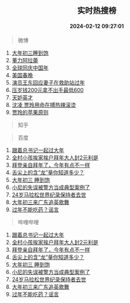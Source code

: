 <div align="center"><h2>实时热搜榜</h2><h4>2024-02-12 09:27:01</h4></div>

> 微博  

1. [大年初三睡到饱](https://s.weibo.com/weibo?q=%23%E5%A4%A7%E5%B9%B4%E5%88%9D%E4%B8%89%E7%9D%A1%E5%88%B0%E9%A5%B1%23&t=31&band_rank=1&Refer=top)<br />
2. [董力阿拉蕾](https://s.weibo.com/weibo?q=%23%E8%91%A3%E5%8A%9B%E9%98%BF%E6%8B%89%E8%95%BE%23&t=31&band_rank=2&Refer=top)<br />
3. [全球同庆中国年](https://s.weibo.com/weibo?q=%23%E5%85%A8%E7%90%83%E5%90%8C%E5%BA%86%E4%B8%AD%E5%9B%BD%E5%B9%B4%23&t=31&band_rank=3&Refer=top)<br />
4. [美国春晚](https://s.weibo.com/weibo?q=%E7%BE%8E%E5%9B%BD%E6%98%A5%E6%99%9A&t=31&band_rank=4&Refer=top)<br />
5. [演员王东回应妻子在救助站过年](https://s.weibo.com/weibo?q=%23%E6%BC%94%E5%91%98%E7%8E%8B%E4%B8%9C%E5%9B%9E%E5%BA%94%E5%A6%BB%E5%AD%90%E5%9C%A8%E6%95%91%E5%8A%A9%E7%AB%99%E8%BF%87%E5%B9%B4%23&t=31&band_rank=5&Refer=top)<br />
6. [压岁钱200元拿不出手最低600](https://s.weibo.com/weibo?q=%23%E5%8E%8B%E5%B2%81%E9%92%B1200%E5%85%83%E6%8B%BF%E4%B8%8D%E5%87%BA%E6%89%8B%E6%9C%80%E4%BD%8E600%23&t=31&band_rank=6&Refer=top)<br />
7. [天妒英才](https://s.weibo.com/weibo?q=%E5%A4%A9%E5%A6%92%E8%8B%B1%E6%89%8D&t=31&band_rank=7&Refer=top)<br />
8. [沈凌 贾玲用命在搏热辣滚烫](https://s.weibo.com/weibo?q=%E6%B2%88%E5%87%8C%20%E8%B4%BE%E7%8E%B2%E7%94%A8%E5%91%BD%E5%9C%A8%E6%90%8F%E7%83%AD%E8%BE%A3%E6%BB%9A%E7%83%AB&t=31&band_rank=8&Refer=top)<br />
9. [贾玲的苹果原则](https://s.weibo.com/weibo?q=%E8%B4%BE%E7%8E%B2%E7%9A%84%E8%8B%B9%E6%9E%9C%E5%8E%9F%E5%88%99&t=31&band_rank=9&Refer=top)<br />

> 知乎  


> 百度  

1. [跟着总书记一起过大年](https://www.baidu.com/s?wd=%E8%B7%9F%E7%9D%80%E6%80%BB%E4%B9%A6%E8%AE%B0%E4%B8%80%E8%B5%B7%E8%BF%87%E5%A4%A7%E5%B9%B4&sa=fyb_news&rsv_dl=fyb_news)<br />
2. [全村小孩挨家挨户拜年大人封2元利是](https://www.baidu.com/s?wd=%E5%85%A8%E6%9D%91%E5%B0%8F%E5%AD%A9%E6%8C%A8%E5%AE%B6%E6%8C%A8%E6%88%B7%E6%8B%9C%E5%B9%B4%E5%A4%A7%E4%BA%BA%E5%B0%812%E5%85%83%E5%88%A9%E6%98%AF&sa=fyb_news&rsv_dl=fyb_news)<br />
3. [拜登亲自拜年了，今年有点不一样](https://www.baidu.com/s?wd=%E6%8B%9C%E7%99%BB%E4%BA%B2%E8%87%AA%E6%8B%9C%E5%B9%B4%E4%BA%86%EF%BC%8C%E4%BB%8A%E5%B9%B4%E6%9C%89%E7%82%B9%E4%B8%8D%E4%B8%80%E6%A0%B7&sa=fyb_news&rsv_dl=fyb_news)<br />
4. [舌尖上的含“龙”量你知道多少？](https://www.baidu.com/s?wd=%E8%88%8C%E5%B0%96%E4%B8%8A%E7%9A%84%E5%90%AB%E2%80%9C%E9%BE%99%E2%80%9D%E9%87%8F%E4%BD%A0%E7%9F%A5%E9%81%93%E5%A4%9A%E5%B0%91%EF%BC%9F&sa=fyb_news&rsv_dl=fyb_news)<br />
5. [大年初三 睡到饱](https://www.baidu.com/s?wd=%E5%A4%A7%E5%B9%B4%E5%88%9D%E4%B8%89+%E7%9D%A1%E5%88%B0%E9%A5%B1&sa=fyb_news&rsv_dl=fyb_news)<br />
6. [小尼的失误被警方当成典型案例了](https://www.baidu.com/s?wd=%E5%B0%8F%E5%B0%BC%E7%9A%84%E5%A4%B1%E8%AF%AF%E8%A2%AB%E8%AD%A6%E6%96%B9%E5%BD%93%E6%88%90%E5%85%B8%E5%9E%8B%E6%A1%88%E4%BE%8B%E4%BA%86&sa=fyb_news&rsv_dl=fyb_news)<br />
7. [24岁马拉松世界纪录保持者去世](https://www.baidu.com/s?wd=24%E5%B2%81%E9%A9%AC%E6%8B%89%E6%9D%BE%E4%B8%96%E7%95%8C%E7%BA%AA%E5%BD%95%E4%BF%9D%E6%8C%81%E8%80%85%E5%8E%BB%E4%B8%96&sa=fyb_news&rsv_dl=fyb_news)<br />
8. [大年初三来广东追英歌舞](https://www.baidu.com/s?wd=%E5%A4%A7%E5%B9%B4%E5%88%9D%E4%B8%89%E6%9D%A5%E5%B9%BF%E4%B8%9C%E8%BF%BD%E8%8B%B1%E6%AD%8C%E8%88%9E&sa=fyb_news&rsv_dl=fyb_news)<br />
9. [过年不能吃药？谣言](https://www.baidu.com/s?wd=%E8%BF%87%E5%B9%B4%E4%B8%8D%E8%83%BD%E5%90%83%E8%8D%AF%EF%BC%9F%E8%B0%A3%E8%A8%80&sa=fyb_news&rsv_dl=fyb_news)<br />

> 哔哩哔哩  

1. [跟着总书记一起过大年](https://www.baidu.com/s?wd=%E8%B7%9F%E7%9D%80%E6%80%BB%E4%B9%A6%E8%AE%B0%E4%B8%80%E8%B5%B7%E8%BF%87%E5%A4%A7%E5%B9%B4&sa=fyb_news&rsv_dl=fyb_news)<br />
2. [全村小孩挨家挨户拜年大人封2元利是](https://www.baidu.com/s?wd=%E5%85%A8%E6%9D%91%E5%B0%8F%E5%AD%A9%E6%8C%A8%E5%AE%B6%E6%8C%A8%E6%88%B7%E6%8B%9C%E5%B9%B4%E5%A4%A7%E4%BA%BA%E5%B0%812%E5%85%83%E5%88%A9%E6%98%AF&sa=fyb_news&rsv_dl=fyb_news)<br />
3. [拜登亲自拜年了，今年有点不一样](https://www.baidu.com/s?wd=%E6%8B%9C%E7%99%BB%E4%BA%B2%E8%87%AA%E6%8B%9C%E5%B9%B4%E4%BA%86%EF%BC%8C%E4%BB%8A%E5%B9%B4%E6%9C%89%E7%82%B9%E4%B8%8D%E4%B8%80%E6%A0%B7&sa=fyb_news&rsv_dl=fyb_news)<br />
4. [舌尖上的含“龙”量你知道多少？](https://www.baidu.com/s?wd=%E8%88%8C%E5%B0%96%E4%B8%8A%E7%9A%84%E5%90%AB%E2%80%9C%E9%BE%99%E2%80%9D%E9%87%8F%E4%BD%A0%E7%9F%A5%E9%81%93%E5%A4%9A%E5%B0%91%EF%BC%9F&sa=fyb_news&rsv_dl=fyb_news)<br />
5. [大年初三 睡到饱](https://www.baidu.com/s?wd=%E5%A4%A7%E5%B9%B4%E5%88%9D%E4%B8%89+%E7%9D%A1%E5%88%B0%E9%A5%B1&sa=fyb_news&rsv_dl=fyb_news)<br />
6. [小尼的失误被警方当成典型案例了](https://www.baidu.com/s?wd=%E5%B0%8F%E5%B0%BC%E7%9A%84%E5%A4%B1%E8%AF%AF%E8%A2%AB%E8%AD%A6%E6%96%B9%E5%BD%93%E6%88%90%E5%85%B8%E5%9E%8B%E6%A1%88%E4%BE%8B%E4%BA%86&sa=fyb_news&rsv_dl=fyb_news)<br />
7. [24岁马拉松世界纪录保持者去世](https://www.baidu.com/s?wd=24%E5%B2%81%E9%A9%AC%E6%8B%89%E6%9D%BE%E4%B8%96%E7%95%8C%E7%BA%AA%E5%BD%95%E4%BF%9D%E6%8C%81%E8%80%85%E5%8E%BB%E4%B8%96&sa=fyb_news&rsv_dl=fyb_news)<br />
8. [大年初三来广东追英歌舞](https://www.baidu.com/s?wd=%E5%A4%A7%E5%B9%B4%E5%88%9D%E4%B8%89%E6%9D%A5%E5%B9%BF%E4%B8%9C%E8%BF%BD%E8%8B%B1%E6%AD%8C%E8%88%9E&sa=fyb_news&rsv_dl=fyb_news)<br />
9. [过年不能吃药？谣言](https://www.baidu.com/s?wd=%E8%BF%87%E5%B9%B4%E4%B8%8D%E8%83%BD%E5%90%83%E8%8D%AF%EF%BC%9F%E8%B0%A3%E8%A8%80&sa=fyb_news&rsv_dl=fyb_news)<br />
